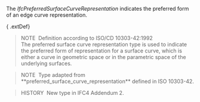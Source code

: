 The _IfcPreferredSurfaceCurveRepresentation_ indicates the preferred form of an edge curve representation.

{ .extDef}
> NOTE&nbsp; Definition according to ISO/CD 10303-42:1992  
> The preferred surface curve representation type is used to indicate the preferred form of representation for a surface curve, which is either a curve in geometric space or in the parametric space of the underlying surfaces.

> NOTE&nbsp; Type adapted from \*\*preferred_surface_curve_representation\*\* defined in ISO 10303-42.

> HISTORY&nbsp; New type in IFC4 Addendum 2.
